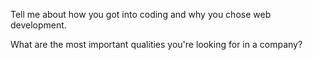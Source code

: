 Tell me about how you got into coding and why you chose web development.

What are the most important qualities you're looking for in a company?
